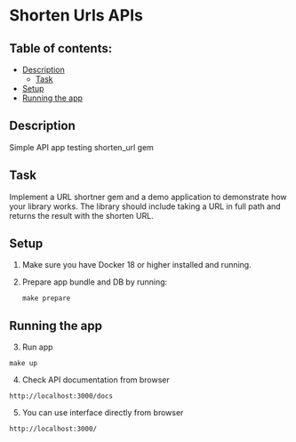 # Shorten Urls APIs

## Table of contents:

* [Description](./README.md#description)
  * [Task](./README.md#task)
* [Setup](./README.md#setup)
* [Running the app](./README.md#running-the-app)

## Description

Simple API app testing shorten_url gem

## Task

  Implement a URL shortner gem and a demo application to demonstrate how your library works. The library should include taking a URL in full path and returns the result with the shorten URL.

## Setup

1. Make sure you have Docker 18 or higher installed and running.

2. Prepare app bundle and DB by running:

	```make prepare```

## Running the app

3. Run app

  ```make up```

4. Check API documentation from browser

  ```http://localhost:3000/docs```

5. You can use interface directly from browser

  ```http://localhost:3000/```

